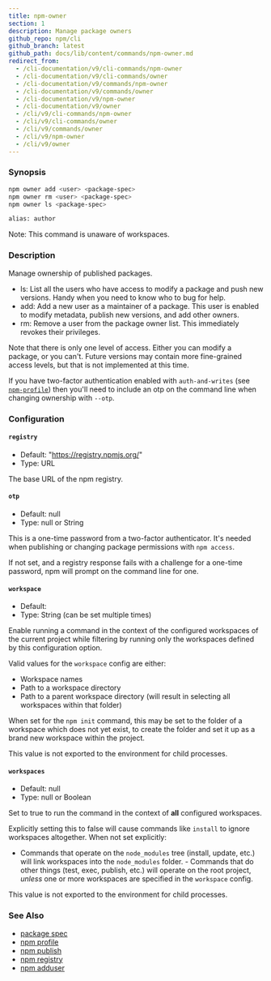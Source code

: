 ```yaml
---
title: npm-owner
section: 1
description: Manage package owners
github_repo: npm/cli
github_branch: latest
github_path: docs/lib/content/commands/npm-owner.md
redirect_from:
  - /cli-documentation/v9/cli-commands/npm-owner
  - /cli-documentation/v9/cli-commands/owner
  - /cli-documentation/v9/commands/npm-owner
  - /cli-documentation/v9/commands/owner
  - /cli-documentation/v9/npm-owner
  - /cli-documentation/v9/owner
  - /cli/v9/cli-commands/npm-owner
  - /cli/v9/cli-commands/owner
  - /cli/v9/commands/owner
  - /cli/v9/npm-owner
  - /cli/v9/owner
---
```


### Synopsis

```bash
npm owner add <user> <package-spec>
npm owner rm <user> <package-spec>
npm owner ls <package-spec>

alias: author
```

Note: This command is unaware of workspaces.

### Description

Manage ownership of published packages.

* ls: List all the users who have access to modify a package and push new
  versions.  Handy when you need to know who to bug for help.
* add: Add a new user as a maintainer of a package.  This user is enabled
  to modify metadata, publish new versions, and add other owners.
* rm: Remove a user from the package owner list.  This immediately revokes
  their privileges.

Note that there is only one level of access.  Either you can modify a package,
or you can't.  Future versions may contain more fine-grained access levels, but
that is not implemented at this time.

If you have two-factor authentication enabled with `auth-and-writes` (see
[`npm-profile`](/cli/v9/commands/npm-profile)) then you'll need to include an otp
on the command line when changing ownership with `--otp`.

### Configuration

#### `registry`

* Default: "https://registry.npmjs.org/"
* Type: URL

The base URL of the npm registry.

#### `otp`

* Default: null
* Type: null or String

This is a one-time password from a two-factor authenticator. It's needed
when publishing or changing package permissions with `npm access`.

If not set, and a registry response fails with a challenge for a one-time
password, npm will prompt on the command line for one.

#### `workspace`

* Default:
* Type: String (can be set multiple times)

Enable running a command in the context of the configured workspaces of the
current project while filtering by running only the workspaces defined by
this configuration option.

Valid values for the `workspace` config are either:

* Workspace names
* Path to a workspace directory
* Path to a parent workspace directory (will result in selecting all
  workspaces within that folder)

When set for the `npm init` command, this may be set to the folder of a
workspace which does not yet exist, to create the folder and set it up as a
brand new workspace within the project.

This value is not exported to the environment for child processes.

#### `workspaces`

* Default: null
* Type: null or Boolean

Set to true to run the command in the context of **all** configured
workspaces.

Explicitly setting this to false will cause commands like `install` to
ignore workspaces altogether. When not set explicitly:

- Commands that operate on the `node_modules` tree (install, update, etc.)
will link workspaces into the `node_modules` folder. - Commands that do
other things (test, exec, publish, etc.) will operate on the root project,
_unless_ one or more workspaces are specified in the `workspace` config.

This value is not exported to the environment for child processes.

### See Also

* [package spec](/cli/v9/using-npm/package-spec)
* [npm profile](/cli/v9/commands/npm-profile)
* [npm publish](/cli/v9/commands/npm-publish)
* [npm registry](/cli/v9/using-npm/registry)
* [npm adduser](/cli/v9/commands/npm-adduser)
